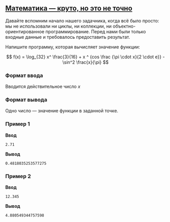 ## [Математика — круто, но это не точно](../../../solutions/6.1/61_a.py)

Давайте вспомним начало нашего задачника, когда всё было просто: мы не использовали ни циклы, ни коллекции, ни объектно-ориентированное программирование. Перед нами были только входные данные и требовалось предоставить результат.

Напишите программу, которая вычисляет значение функции:

$$
f(x) = \log_{32} x^ \frac{3}{16} + x ^ {cos \frac {\pi \cdot x}{2 \cdot e}} - \sin^2 \frac{x}{\pi}
$$


### Формат ввода

Вводится действительное число $x$

### Формат вывода

Одно число — значение функции в заданной точке.

### Пример 1

**Ввод**
```plaintext
2.71
```

**Вывод**
```plaintext
0.4818035253577275
```

### Пример 2

**Ввод**
```plaintext
12.345
```

**Вывод**
```plaintext
4.880549344757598
```